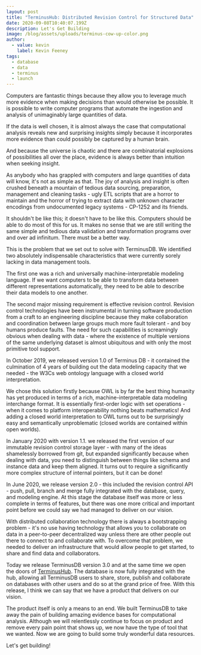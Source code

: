 ```yaml
---
layout: post
title: "TerminusHub: Distributed Revision Control for Structured Data"
date: 2020-09-08T10:40:07.199Z
description: Let's Get Building
image: /blog/assets/uploads/terminus-cow-up-color.png
author:
  - value: kevin
    label: Kevin Feeney
tags:
  - database
  - data
  - terminus
  - launch
---
```

Computers are fantastic things because they allow you to leverage much more evidence when making decisions than would otherwise be possible. It is possible to write computer programs that automate the ingestion and analysis of unimaginably large quantities of data.

If the data is well chosen, it is almost always the case that computational analysis reveals new and surprising insights simply because it incorporates more evidence than could possibly be captured by a human brain.

And because the universe is chaotic and there are combinatorial explosions of possibilities all over the place, evidence is always better than intuition when seeking insight.

As anybody who has grappled with computers and large quantities of data will know, it's not as simple as that. The joy of analysis and insight is often crushed beneath a mountain of tedious data sourcing, preparation, management and cleaning tasks - ugly ETL scripts that are a horror to maintain and the horror of trying to extract data with unknown character encodings from undocumented legacy systems - CP-1252 and its friends.

It shouldn't be like this; it doesn't have to be like this. Computers should be able to do most of this for us. It makes no sense that we are still writing the same simple and tedious data validation and transformation programs over and over ad infinitum. There must be a better way.

This is the problem that we set out to solve with TerminusDB. We identified two absolutely indispensable characteristics that were currently sorely lacking in data management tools.

The first one was a rich and universally machine-interpretable modeling language. If we want computers to be able to transform data between different representations automatically, they need to be able to describe their data models to one another.

The second major missing requirement is effective revision control. Revision control technologies have been instrumental in turning software production from a craft to an engineering discipline because they make collaboration and coordination between large groups much more fault tolerant - and boy humans produce faults. The need for such capabilities is screamingly obvious when dealing with data - where the existence of multiple versions of the same underlying dataset is almost ubiquitous and with only the most primitive tool support.

In October 2019, we released version 1.0 of Terminus DB - it contained the culmination of 4 years of building out the data modeling capacity that we needed - the W3Cs web ontology language with a closed world interpretation.

We chose this solution firstly because OWL is by far the best thing humanity has yet produced in terms of a rich, machine-interpretable data modeling interchange format. It is essentially first-order logic with set operations - when it comes to platform interoperability nothing beats mathematics! And adding a closed world interpretation to OWL turns out to be surprisingly easy and semantically unproblematic (closed worlds are contained within open worlds).

In January 2020 with version 1.1. we released the first version of our immutable revision control storage layer - with many of the ideas shamelessly borrowed from git, but expanded significantly because when dealing with data, you need to distinguish between things like schema and instance data and keep them aligned. It turns out to require a significantly more complex structure of internal pointers, but it can be done!

In June 2020, we release version 2.0 - this included the revision control API - push, pull, branch and merge fully integrated with the database, query, and modeling engine. At this stage the database itself was more or less complete in terms of features, but there was one more critical and important point before we could say we had managed to deliver on our vision.

With distributed collaboration technology there is always a bootstrapping problem - it's no use having technology that allows you to collaborate on data in a peer-to-peer decentralized way unless there are other people out there to connect to and collaborate with. To overcome that problem, we needed to deliver an infrastructure that would allow people to get started, to share and find data and collaborators.

Today we release TerminusDB version 3.0 and at the same time we open the doors of [TerminusHub](https://terminusdb.com/hub/). The database is now fully integrated with the hub, allowing all TerminusDB users to share, store, publish and collaborate on databases with other users and do so at the grand price of free. With this release, I think we can say that we have a product that delivers on our vision.

The product itself is only a means to an end. We built TerminusDB to take away the pain of building amazing evidence bases for computational analysis. Although we will relentlessly continue to focus on product and remove every pain point that shows up, we now have the type of tool that we wanted. Now we are going to build some truly wonderful data resources. 

Let's get building!